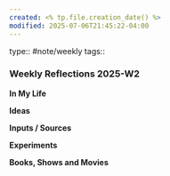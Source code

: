 ```yaml
---
created: <% tp.file.creation_date() %>
modified: 2025-07-06T21:45:22-04:00
---
```

type:: #note/weekly
tags:: 
### Weekly Reflections 2025-W2

**In My Life** 
<!--What is going on in your life? -->

**Ideas**
<!-- Capture the ideas or thoughts that spark excitement-->

**Inputs / Sources**

**Experiments**
 <!--What new habits, challenges and tools are you trying out to improve your life? -->

**Books, Shows and Movies**
